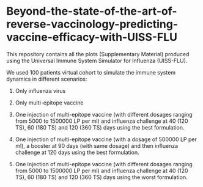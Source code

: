 # Beyond-the-state-of-the-art-of-reverse-vaccinology-predicting-vaccine-efficacy-with-UISS-FLU

This repository contains all the plots (Supplementary Material) produced using the Universal Immune System Simulator for Influenza (UISS-FLU).

We used 100 patients virtual cohort to simulate the immune system dynamics in different scenarios: 

1. Only influenza virus 

2. Only multi-epitope vaccine  

3. One injection of multi-epitope vaccine (with different dosages ranging from 5000 to 1500000 LP per ml) and influenza challenge at 40 (120 TS), 60 (180 TS) and 120 (360 TS) days using the best formulation.

4. One injection of multi-epitope vaccine (with a dosage of 500000 LP per ml), a booster at 90 days (with same dosage) and then influenza challenge at 120 days using the best formulation.

5. One injection of multi-epitope vaccine (with different dosages ranging from 5000 to 1500000 LP per ml) and influenza challenge at 40 (120 TS), 60 (180 TS) and 120 (360 TS) days using the worst formulation.
